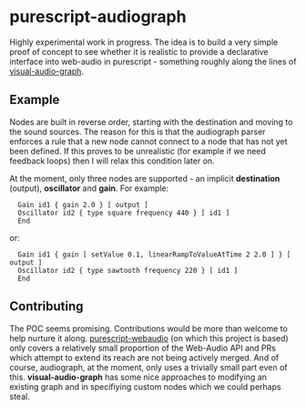 purescript-audiograph
=====================

Highly experimental work in progress.  The idea is to build a very simple proof of concept to see whether it is realistic to provide a declarative interface into web-audio in purescript - something roughly along the lines of [visual-audio-graph](https://github.com/benji6/virtual-audio-graph).

Example
-------

Nodes are built in reverse order, starting with the destination and moving to the sound sources.  The reason for this is that the audiograph parser enforces a rule that a new node cannot connect to a node that has not yet been defined.  If this proves to be unrealistic (for example if we need feedback loops) then I will relax this condition later on.

At the moment, only three nodes are supported - an implicit __destination__ (output), __oscillator__ and __gain__.  For example:

```   
  Gain id1 { gain 2.0 } [ output ] 
  Oscillator id2 { type square frequency 440 } [ id1 ]
  End
```

or:

```
  Gain id1 { gain [ setValue 0.1, linearRampToValueAtTime 2 2.0 ] } [ output ] 
  Oscillator id2 { type sawtooth frequency 220 } [ id1 ] 
  End
```

Contributing
------------

The POC seems promising.  Contributions would be more than welcome to help nurture it along.  [purescript-webaudio](https://github.com/waterson/purescript-webaudio) (on which this project is based) only covers a relatively small proportion of the Web-Audio API and PRs which attempt to extend its reach are not being actively merged. And of course, audiograph, at the moment, only uses a trivially small part even of this.  __visual-audio-graph__ has some nice approaches to modifying an existing graph and in specifiying custom nodes which we could perhaps steal.

